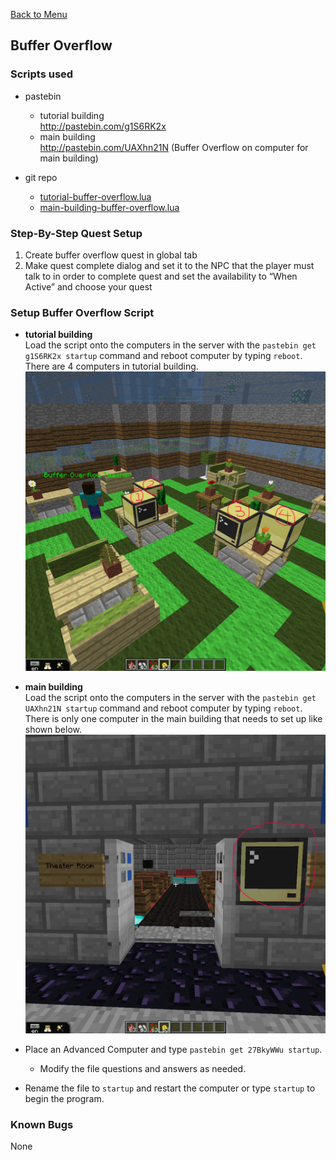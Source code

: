 [Back to Menu](../../README.md)  
## Buffer Overflow
### Scripts used
* pastebin  
  * tutorial building  
    http://pastebin.com/g1S6RK2x
  * main building  
    http://pastebin.com/UAXhn21N (Buffer Overflow on computer for main building)

* git repo  
  * [tutorial-buffer-overflow.lua](../../buffer-overflow/tutorial-buffer-overflow.lua)
  * [main-building-buffer-overflow.lua](../../buffer-overflow/main-building-buffer-overflow.lua)

### Step-By-Step Quest Setup
1. Create buffer overflow quest in global tab
2. Make quest complete dialog and set it to the NPC that the player must talk to in order to complete quest and set the availability to “When Active” and choose your quest

### Setup Buffer Overflow Script
* **tutorial building**  
Load the script onto the computers in the server with the `pastebin get g1S6RK2x startup` command and reboot computer by typing `reboot`.   
There are 4 computers in tutorial building.
![image01](./images/image01.png)

* **main building**  
Load the script onto the computers in the server with the `pastebin get UAXhn21N startup` command and reboot computer by typing `reboot`.   
There is only one computer in the main building that needs to set up like shown below.  
![image00](./images/image00.png)

* Place an Advanced Computer and type `pastebin get 27BkyWWu startup`.  
  * Modify the file questions and answers as needed.  
* Rename the file to `startup` and restart the computer or type `startup` to begin the program.

### Known Bugs
None
